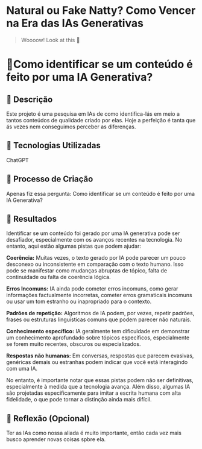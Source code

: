 # Natural ou Fake Natty? Como Vencer na Era das IAs Generativas

> Woooow! Look at this 👀

# 🎯Como identificar se um conteúdo é feito por uma IA Generativa?

## 📒 Descrição
Este projeto é uma pesquisa em IAs de como identifica-lás em meio a tantos conteúdos de qualidade criado por elas. Hoje a perfeição é tanta que ás vezes nem conseguimos perceber as diferenças.

## 🤖 Tecnologias Utilizadas
ChatGPT

## 🧐 Processo de Criação
Apenas fiz essa pergunta: Como identificar se um conteúdo é feito por uma IA Generativa?

## 🚀 Resultados
Identificar se um conteúdo foi gerado por uma IA generativa pode ser desafiador, especialmente com os avanços recentes na tecnologia. No entanto, aqui estão algumas pistas que podem ajudar:

**Coerência:** Muitas vezes, o texto gerado por IA pode parecer um pouco desconexo ou inconsistente em comparação com o texto humano. Isso pode se manifestar como mudanças abruptas de tópico, falta de continuidade ou falta de coerência lógica.

**Erros Incomuns:** IA ainda pode cometer erros incomuns, como gerar informações factualmente incorretas, cometer erros gramaticais incomuns ou usar um tom estranho ou inapropriado para o contexto.

**Padrões de repetição:** Algoritmos de IA podem, por vezes, repetir padrões, frases ou estruturas linguísticas comuns que podem parecer não naturais.

**Conhecimento específico:** IA geralmente tem dificuldade em demonstrar um conhecimento aprofundado sobre tópicos específicos, especialmente se forem muito recentes, obscuros ou especializados.

**Respostas não humanas:** Em conversas, respostas que parecem evasivas, genéricas demais ou estranhas podem indicar que você está interagindo com uma IA.

No entanto, é importante notar que essas pistas podem não ser definitivas, especialmente à medida que a tecnologia avança. Além disso, algumas IA são projetadas especificamente para imitar a escrita humana com alta fidelidade, o que pode tornar a distinção ainda mais difícil.


## 💭 Reflexão (Opcional)
Ter as IAs como nossa aliada é muito importante, então cada vez mais busco aprender novas coisas spbre ela.
